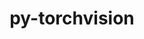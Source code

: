 ---
title: "py-torchvision"
layout: cache
categories: [package, develop]
meta: {"versions": ["0.17.1", "0.17.2"], "compilers": ["apple-clang@=15.0.0", "gcc@=11.4.0"], "oss": ["ubuntu22.04", "ventura"], "platforms": ["darwin", "linux"], "targets": ["aarch64", "x86_64_v3"], "stacks": ["ml-darwin-aarch64-mps", "ml-linux-x86_64-cpu", "ml-linux-x86_64-cuda", "ml-linux-x86_64-rocm", "root"], "num_specs": 47, "num_specs_by_stack": {"root": 47, "ml-darwin-aarch64-mps": 7, "ml-linux-x86_64-cuda": 13, "ml-linux-x86_64-rocm": 14, "ml-linux-x86_64-cpu": 13}}
spec_details: [{"hash": "usvrght5wt27ne3axca5siqfbp6ryqam", "compiler": "apple-clang@=15.0.0", "versions": ["0.17.1"], "os": "ventura", "platform": "darwin", "target": "aarch64", "variants": ["build_system=python_pip", "~ffmpeg", "+jpeg", "~nvjpeg", "+png", "~video_codec"], "stacks": ["root", "ml-darwin-aarch64-mps"], "size": "-", "tarball": "https://binaries.spack.io/develop/build_cache/darwin-ventura-aarch64/apple-clang-15.0.0/py-torchvision-0.17.1/darwin-ventura-aarch64-apple-clang-15.0.0-py-torchvision-0.17.1-usvrght5wt27ne3axca5siqfbp6ryqam.spack"}, {"hash": "hyqu3rztownz25xzgz5lhaummba2xujb", "compiler": "apple-clang@=15.0.0", "versions": ["0.17.1"], "os": "ventura", "platform": "darwin", "target": "aarch64", "variants": ["build_system=python_pip", "~ffmpeg", "+jpeg", "~nvjpeg", "+png", "~video_codec"], "stacks": ["root", "ml-darwin-aarch64-mps"], "size": "-", "tarball": "https://binaries.spack.io/develop/build_cache/darwin-ventura-aarch64/apple-clang-15.0.0/py-torchvision-0.17.1/darwin-ventura-aarch64-apple-clang-15.0.0-py-torchvision-0.17.1-hyqu3rztownz25xzgz5lhaummba2xujb.spack"}, {"hash": "oamqmaw46fb3ce52mxvgepeevvop4ok3", "compiler": "apple-clang@=15.0.0", "versions": ["0.17.1"], "os": "ventura", "platform": "darwin", "target": "aarch64", "variants": ["build_system=python_pip", "~ffmpeg", "+jpeg", "~nvjpeg", "+png", "~video_codec"], "stacks": ["root", "ml-darwin-aarch64-mps"], "size": "-", "tarball": "https://binaries.spack.io/develop/build_cache/darwin-ventura-aarch64/apple-clang-15.0.0/py-torchvision-0.17.1/darwin-ventura-aarch64-apple-clang-15.0.0-py-torchvision-0.17.1-oamqmaw46fb3ce52mxvgepeevvop4ok3.spack"}, {"hash": "yuhjg77r3g2vmqmsra27fixzty7yhydw", "compiler": "apple-clang@=15.0.0", "versions": ["0.17.2"], "os": "ventura", "platform": "darwin", "target": "aarch64", "variants": ["build_system=python_pip", "~ffmpeg", "+jpeg", "~nvjpeg", "+png", "~video_codec"], "stacks": ["root", "ml-darwin-aarch64-mps"], "size": "-", "tarball": "https://binaries.spack.io/develop/build_cache/darwin-ventura-aarch64/apple-clang-15.0.0/py-torchvision-0.17.2/darwin-ventura-aarch64-apple-clang-15.0.0-py-torchvision-0.17.2-yuhjg77r3g2vmqmsra27fixzty7yhydw.spack"}, {"hash": "xktptcg7ilyoqmole2rakogra6e3nk3q", "compiler": "apple-clang@=15.0.0", "versions": ["0.17.2"], "os": "ventura", "platform": "darwin", "target": "aarch64", "variants": ["build_system=python_pip", "~ffmpeg", "+jpeg", "~nvjpeg", "+png", "~video_codec"], "stacks": ["root", "ml-darwin-aarch64-mps"], "size": "-", "tarball": "https://binaries.spack.io/develop/build_cache/darwin-ventura-aarch64/apple-clang-15.0.0/py-torchvision-0.17.2/darwin-ventura-aarch64-apple-clang-15.0.0-py-torchvision-0.17.2-xktptcg7ilyoqmole2rakogra6e3nk3q.spack"}, {"hash": "2g64mgxh74cmynjxpkrspn2tjpkpvv2i", "compiler": "apple-clang@=15.0.0", "versions": ["0.17.2"], "os": "ventura", "platform": "darwin", "target": "aarch64", "variants": ["build_system=python_pip", "~ffmpeg", "+jpeg", "~nvjpeg", "+png", "~video_codec"], "stacks": ["root", "ml-darwin-aarch64-mps"], "size": "-", "tarball": "https://binaries.spack.io/develop/build_cache/darwin-ventura-aarch64/apple-clang-15.0.0/py-torchvision-0.17.2/darwin-ventura-aarch64-apple-clang-15.0.0-py-torchvision-0.17.2-2g64mgxh74cmynjxpkrspn2tjpkpvv2i.spack"}, {"hash": "fma6mr5dhc2fomxekeghdu4uaei7wkdm", "compiler": "apple-clang@=15.0.0", "versions": ["0.17.2"], "os": "ventura", "platform": "darwin", "target": "aarch64", "variants": ["build_system=python_pip", "~ffmpeg", "+jpeg", "~nvjpeg", "+png", "~video_codec"], "stacks": ["root", "ml-darwin-aarch64-mps"], "size": "-", "tarball": "https://binaries.spack.io/develop/build_cache/darwin-ventura-aarch64/apple-clang-15.0.0/py-torchvision-0.17.2/darwin-ventura-aarch64-apple-clang-15.0.0-py-torchvision-0.17.2-fma6mr5dhc2fomxekeghdu4uaei7wkdm.spack"}, {"hash": "rcbejip27c57ydhtlypauf67nqko6hnp", "compiler": "gcc@=11.4.0", "versions": ["0.17.1"], "os": "ubuntu22.04", "platform": "linux", "target": "x86_64_v3", "variants": ["build_system=python_pip", "~ffmpeg", "+jpeg", "~nvjpeg", "+png", "~video_codec"], "stacks": ["root", "ml-linux-x86_64-cuda"], "size": "-", "tarball": "https://binaries.spack.io/develop/build_cache/linux-ubuntu22.04-x86_64_v3/gcc-11.4.0/py-torchvision-0.17.1/linux-ubuntu22.04-x86_64_v3-gcc-11.4.0-py-torchvision-0.17.1-rcbejip27c57ydhtlypauf67nqko6hnp.spack"}, {"hash": "zxruedltr4mp2ri6ga6rexvzvkvgbrs4", "compiler": "gcc@=11.4.0", "versions": ["0.17.1"], "os": "ubuntu22.04", "platform": "linux", "target": "x86_64_v3", "variants": ["build_system=python_pip", "~ffmpeg", "+jpeg", "~nvjpeg", "+png", "~video_codec"], "stacks": ["root", "ml-linux-x86_64-cuda"], "size": "-", "tarball": "https://binaries.spack.io/develop/build_cache/linux-ubuntu22.04-x86_64_v3/gcc-11.4.0/py-torchvision-0.17.1/linux-ubuntu22.04-x86_64_v3-gcc-11.4.0-py-torchvision-0.17.1-zxruedltr4mp2ri6ga6rexvzvkvgbrs4.spack"}, {"hash": "3cpu5urajjeuwkzlylpm4when2usqu4i", "compiler": "gcc@=11.4.0", "versions": ["0.17.1"], "os": "ubuntu22.04", "platform": "linux", "target": "x86_64_v3", "variants": ["build_system=python_pip", "~ffmpeg", "+jpeg", "~nvjpeg", "+png", "~video_codec"], "stacks": ["ml-linux-x86_64-rocm", "root"], "size": "-", "tarball": "https://binaries.spack.io/develop/build_cache/linux-ubuntu22.04-x86_64_v3/gcc-11.4.0/py-torchvision-0.17.1/linux-ubuntu22.04-x86_64_v3-gcc-11.4.0-py-torchvision-0.17.1-3cpu5urajjeuwkzlylpm4when2usqu4i.spack"}, {"hash": "3k72epbfl7f5ccbvbrxngx7e3hfdzx7p", "compiler": "gcc@=11.4.0", "versions": ["0.17.1"], "os": "ubuntu22.04", "platform": "linux", "target": "x86_64_v3", "variants": ["build_system=python_pip", "~ffmpeg", "+jpeg", "~nvjpeg", "+png", "~video_codec"], "stacks": ["root", "ml-linux-x86_64-cuda"], "size": "-", "tarball": "https://binaries.spack.io/develop/build_cache/linux-ubuntu22.04-x86_64_v3/gcc-11.4.0/py-torchvision-0.17.1/linux-ubuntu22.04-x86_64_v3-gcc-11.4.0-py-torchvision-0.17.1-3k72epbfl7f5ccbvbrxngx7e3hfdzx7p.spack"}, {"hash": "m3chpwsnmrgwo227fb3wtyn7rridivgs", "compiler": "gcc@=11.4.0", "versions": ["0.17.1"], "os": "ubuntu22.04", "platform": "linux", "target": "x86_64_v3", "variants": ["build_system=python_pip", "~ffmpeg", "+jpeg", "~nvjpeg", "+png", "~video_codec"], "stacks": ["ml-linux-x86_64-rocm", "root"], "size": "-", "tarball": "https://binaries.spack.io/develop/build_cache/linux-ubuntu22.04-x86_64_v3/gcc-11.4.0/py-torchvision-0.17.1/linux-ubuntu22.04-x86_64_v3-gcc-11.4.0-py-torchvision-0.17.1-m3chpwsnmrgwo227fb3wtyn7rridivgs.spack"}, {"hash": "5ufvk652bhoef6yxgefutjw35ahxjcsn", "compiler": "gcc@=11.4.0", "versions": ["0.17.1"], "os": "ubuntu22.04", "platform": "linux", "target": "x86_64_v3", "variants": ["build_system=python_pip", "~ffmpeg", "+jpeg", "~nvjpeg", "+png", "~video_codec"], "stacks": ["ml-linux-x86_64-cpu", "root"], "size": "-", "tarball": "https://binaries.spack.io/develop/build_cache/linux-ubuntu22.04-x86_64_v3/gcc-11.4.0/py-torchvision-0.17.1/linux-ubuntu22.04-x86_64_v3-gcc-11.4.0-py-torchvision-0.17.1-5ufvk652bhoef6yxgefutjw35ahxjcsn.spack"}, {"hash": "qoas6pbho5jnng5hyspcypmuzowo5lp4", "compiler": "gcc@=11.4.0", "versions": ["0.17.1"], "os": "ubuntu22.04", "platform": "linux", "target": "x86_64_v3", "variants": ["build_system=python_pip", "~ffmpeg", "+jpeg", "~nvjpeg", "+png", "~video_codec"], "stacks": ["ml-linux-x86_64-cpu", "root"], "size": "-", "tarball": "https://binaries.spack.io/develop/build_cache/linux-ubuntu22.04-x86_64_v3/gcc-11.4.0/py-torchvision-0.17.1/linux-ubuntu22.04-x86_64_v3-gcc-11.4.0-py-torchvision-0.17.1-qoas6pbho5jnng5hyspcypmuzowo5lp4.spack"}, {"hash": "lvenvc26khgfyjfldzrivowjcpu5px4b", "compiler": "gcc@=11.4.0", "versions": ["0.17.1"], "os": "ubuntu22.04", "platform": "linux", "target": "x86_64_v3", "variants": ["build_system=python_pip", "~ffmpeg", "+jpeg", "~nvjpeg", "+png", "~video_codec"], "stacks": ["ml-linux-x86_64-rocm", "root"], "size": "-", "tarball": "https://binaries.spack.io/develop/build_cache/linux-ubuntu22.04-x86_64_v3/gcc-11.4.0/py-torchvision-0.17.1/linux-ubuntu22.04-x86_64_v3-gcc-11.4.0-py-torchvision-0.17.1-lvenvc26khgfyjfldzrivowjcpu5px4b.spack"}, {"hash": "7x4mxkblzd6ldycxd4rfevrnwsarg7bn", "compiler": "gcc@=11.4.0", "versions": ["0.17.1"], "os": "ubuntu22.04", "platform": "linux", "target": "x86_64_v3", "variants": ["build_system=python_pip", "~ffmpeg", "+jpeg", "~nvjpeg", "+png", "~video_codec"], "stacks": ["ml-linux-x86_64-cpu", "root"], "size": "-", "tarball": "https://binaries.spack.io/develop/build_cache/linux-ubuntu22.04-x86_64_v3/gcc-11.4.0/py-torchvision-0.17.1/linux-ubuntu22.04-x86_64_v3-gcc-11.4.0-py-torchvision-0.17.1-7x4mxkblzd6ldycxd4rfevrnwsarg7bn.spack"}, {"hash": "beb5adhubamppp6npp6l62phmyhiei34", "compiler": "gcc@=11.4.0", "versions": ["0.17.1"], "os": "ubuntu22.04", "platform": "linux", "target": "x86_64_v3", "variants": ["build_system=python_pip", "~ffmpeg", "+jpeg", "~nvjpeg", "+png", "~video_codec"], "stacks": ["root", "ml-linux-x86_64-cuda"], "size": "-", "tarball": "https://binaries.spack.io/develop/build_cache/linux-ubuntu22.04-x86_64_v3/gcc-11.4.0/py-torchvision-0.17.1/linux-ubuntu22.04-x86_64_v3-gcc-11.4.0-py-torchvision-0.17.1-beb5adhubamppp6npp6l62phmyhiei34.spack"}, {"hash": "lvsej7lwdrucpmk5ladbxmp5ynwbgdie", "compiler": "gcc@=11.4.0", "versions": ["0.17.1"], "os": "ubuntu22.04", "platform": "linux", "target": "x86_64_v3", "variants": ["build_system=python_pip", "~ffmpeg", "+jpeg", "~nvjpeg", "+png", "~video_codec"], "stacks": ["ml-linux-x86_64-rocm", "root"], "size": "-", "tarball": "https://binaries.spack.io/develop/build_cache/linux-ubuntu22.04-x86_64_v3/gcc-11.4.0/py-torchvision-0.17.1/linux-ubuntu22.04-x86_64_v3-gcc-11.4.0-py-torchvision-0.17.1-lvsej7lwdrucpmk5ladbxmp5ynwbgdie.spack"}, {"hash": "hpnsivumjoqtofwkj4m45wcbeobnrckh", "compiler": "gcc@=11.4.0", "versions": ["0.17.1"], "os": "ubuntu22.04", "platform": "linux", "target": "x86_64_v3", "variants": ["build_system=python_pip", "~ffmpeg", "+jpeg", "~nvjpeg", "+png", "~video_codec"], "stacks": ["ml-linux-x86_64-rocm", "root"], "size": "-", "tarball": "https://binaries.spack.io/develop/build_cache/linux-ubuntu22.04-x86_64_v3/gcc-11.4.0/py-torchvision-0.17.1/linux-ubuntu22.04-x86_64_v3-gcc-11.4.0-py-torchvision-0.17.1-hpnsivumjoqtofwkj4m45wcbeobnrckh.spack"}, {"hash": "sylvbgijfayqb3b64wxcpl4ikxsughy3", "compiler": "gcc@=11.4.0", "versions": ["0.17.1"], "os": "ubuntu22.04", "platform": "linux", "target": "x86_64_v3", "variants": ["build_system=python_pip", "~ffmpeg", "+jpeg", "~nvjpeg", "+png", "~video_codec"], "stacks": ["root", "ml-linux-x86_64-cuda"], "size": "-", "tarball": "https://binaries.spack.io/develop/build_cache/linux-ubuntu22.04-x86_64_v3/gcc-11.4.0/py-torchvision-0.17.1/linux-ubuntu22.04-x86_64_v3-gcc-11.4.0-py-torchvision-0.17.1-sylvbgijfayqb3b64wxcpl4ikxsughy3.spack"}, {"hash": "old265vmnqgwq5qfcxg5hjq3b3sn4vip", "compiler": "gcc@=11.4.0", "versions": ["0.17.1"], "os": "ubuntu22.04", "platform": "linux", "target": "x86_64_v3", "variants": ["build_system=python_pip", "~ffmpeg", "+jpeg", "~nvjpeg", "+png", "~video_codec"], "stacks": ["ml-linux-x86_64-cpu", "root"], "size": "-", "tarball": "https://binaries.spack.io/develop/build_cache/linux-ubuntu22.04-x86_64_v3/gcc-11.4.0/py-torchvision-0.17.1/linux-ubuntu22.04-x86_64_v3-gcc-11.4.0-py-torchvision-0.17.1-old265vmnqgwq5qfcxg5hjq3b3sn4vip.spack"}, {"hash": "i7slyz4rb3p6lqmvollot5vyynlqmlvj", "compiler": "gcc@=11.4.0", "versions": ["0.17.1"], "os": "ubuntu22.04", "platform": "linux", "target": "x86_64_v3", "variants": ["build_system=python_pip", "~ffmpeg", "+jpeg", "~nvjpeg", "+png", "~video_codec"], "stacks": ["ml-linux-x86_64-cpu", "root"], "size": "-", "tarball": "https://binaries.spack.io/develop/build_cache/linux-ubuntu22.04-x86_64_v3/gcc-11.4.0/py-torchvision-0.17.1/linux-ubuntu22.04-x86_64_v3-gcc-11.4.0-py-torchvision-0.17.1-i7slyz4rb3p6lqmvollot5vyynlqmlvj.spack"}, {"hash": "vvecliuknfgdrti3t3jro3zbb5euncee", "compiler": "gcc@=11.4.0", "versions": ["0.17.2"], "os": "ubuntu22.04", "platform": "linux", "target": "x86_64_v3", "variants": ["build_system=python_pip", "~ffmpeg", "+jpeg", "~nvjpeg", "+png", "~video_codec"], "stacks": ["ml-linux-x86_64-rocm", "root"], "size": "-", "tarball": "https://binaries.spack.io/develop/build_cache/linux-ubuntu22.04-x86_64_v3/gcc-11.4.0/py-torchvision-0.17.2/linux-ubuntu22.04-x86_64_v3-gcc-11.4.0-py-torchvision-0.17.2-vvecliuknfgdrti3t3jro3zbb5euncee.spack"}, {"hash": "aihgnfctb5nugwkb4h57hvo4t4bov53d", "compiler": "gcc@=11.4.0", "versions": ["0.17.2"], "os": "ubuntu22.04", "platform": "linux", "target": "x86_64_v3", "variants": ["build_system=python_pip", "~ffmpeg", "+jpeg", "~nvjpeg", "+png", "~video_codec"], "stacks": ["root", "ml-linux-x86_64-cuda"], "size": "-", "tarball": "https://binaries.spack.io/develop/build_cache/linux-ubuntu22.04-x86_64_v3/gcc-11.4.0/py-torchvision-0.17.2/linux-ubuntu22.04-x86_64_v3-gcc-11.4.0-py-torchvision-0.17.2-aihgnfctb5nugwkb4h57hvo4t4bov53d.spack"}, {"hash": "wgtmkjahymch6hpaeic3wrrjifxt63av", "compiler": "gcc@=11.4.0", "versions": ["0.17.2"], "os": "ubuntu22.04", "platform": "linux", "target": "x86_64_v3", "variants": ["build_system=python_pip", "~ffmpeg", "+jpeg", "~nvjpeg", "+png", "~video_codec"], "stacks": ["ml-linux-x86_64-cpu", "root"], "size": "-", "tarball": "https://binaries.spack.io/develop/build_cache/linux-ubuntu22.04-x86_64_v3/gcc-11.4.0/py-torchvision-0.17.2/linux-ubuntu22.04-x86_64_v3-gcc-11.4.0-py-torchvision-0.17.2-wgtmkjahymch6hpaeic3wrrjifxt63av.spack"}, {"hash": "z5j6uxrznflsweantdmpddz5azipwilj", "compiler": "gcc@=11.4.0", "versions": ["0.17.2"], "os": "ubuntu22.04", "platform": "linux", "target": "x86_64_v3", "variants": ["build_system=python_pip", "~ffmpeg", "+jpeg", "~nvjpeg", "+png", "~video_codec"], "stacks": ["root", "ml-linux-x86_64-cuda"], "size": "-", "tarball": "https://binaries.spack.io/develop/build_cache/linux-ubuntu22.04-x86_64_v3/gcc-11.4.0/py-torchvision-0.17.2/linux-ubuntu22.04-x86_64_v3-gcc-11.4.0-py-torchvision-0.17.2-z5j6uxrznflsweantdmpddz5azipwilj.spack"}, {"hash": "rcrxj6o36bctpjnkq4otwx6rkk34pryv", "compiler": "gcc@=11.4.0", "versions": ["0.17.2"], "os": "ubuntu22.04", "platform": "linux", "target": "x86_64_v3", "variants": ["build_system=python_pip", "~ffmpeg", "+jpeg", "~nvjpeg", "+png", "~video_codec"], "stacks": ["root", "ml-linux-x86_64-cuda"], "size": "-", "tarball": "https://binaries.spack.io/develop/build_cache/linux-ubuntu22.04-x86_64_v3/gcc-11.4.0/py-torchvision-0.17.2/linux-ubuntu22.04-x86_64_v3-gcc-11.4.0-py-torchvision-0.17.2-rcrxj6o36bctpjnkq4otwx6rkk34pryv.spack"}, {"hash": "zwicxn6lnmcl7k6362cp7v4jeigu25i3", "compiler": "gcc@=11.4.0", "versions": ["0.17.2"], "os": "ubuntu22.04", "platform": "linux", "target": "x86_64_v3", "variants": ["build_system=python_pip", "~ffmpeg", "+jpeg", "~nvjpeg", "+png", "~video_codec"], "stacks": ["ml-linux-x86_64-cpu", "root"], "size": "-", "tarball": "https://binaries.spack.io/develop/build_cache/linux-ubuntu22.04-x86_64_v3/gcc-11.4.0/py-torchvision-0.17.2/linux-ubuntu22.04-x86_64_v3-gcc-11.4.0-py-torchvision-0.17.2-zwicxn6lnmcl7k6362cp7v4jeigu25i3.spack"}, {"hash": "svep4i7ib456lastkv4hmchpmm3yx52v", "compiler": "gcc@=11.4.0", "versions": ["0.17.2"], "os": "ubuntu22.04", "platform": "linux", "target": "x86_64_v3", "variants": ["build_system=python_pip", "~ffmpeg", "+jpeg", "~nvjpeg", "+png", "~video_codec"], "stacks": ["ml-linux-x86_64-rocm", "root"], "size": "-", "tarball": "https://binaries.spack.io/develop/build_cache/linux-ubuntu22.04-x86_64_v3/gcc-11.4.0/py-torchvision-0.17.2/linux-ubuntu22.04-x86_64_v3-gcc-11.4.0-py-torchvision-0.17.2-svep4i7ib456lastkv4hmchpmm3yx52v.spack"}, {"hash": "gvgggs24nmyllwrlkmfcgyxvlkt27tq3", "compiler": "gcc@=11.4.0", "versions": ["0.17.2"], "os": "ubuntu22.04", "platform": "linux", "target": "x86_64_v3", "variants": ["build_system=python_pip", "~ffmpeg", "+jpeg", "~nvjpeg", "+png", "~video_codec"], "stacks": ["root", "ml-linux-x86_64-cuda"], "size": "-", "tarball": "https://binaries.spack.io/develop/build_cache/linux-ubuntu22.04-x86_64_v3/gcc-11.4.0/py-torchvision-0.17.2/linux-ubuntu22.04-x86_64_v3-gcc-11.4.0-py-torchvision-0.17.2-gvgggs24nmyllwrlkmfcgyxvlkt27tq3.spack"}, {"hash": "icas6kkhdutuyk45pz5ivts26e5wypqf", "compiler": "gcc@=11.4.0", "versions": ["0.17.2"], "os": "ubuntu22.04", "platform": "linux", "target": "x86_64_v3", "variants": ["build_system=python_pip", "~ffmpeg", "+jpeg", "~nvjpeg", "+png", "~video_codec"], "stacks": ["root", "ml-linux-x86_64-cuda"], "size": "-", "tarball": "https://binaries.spack.io/develop/build_cache/linux-ubuntu22.04-x86_64_v3/gcc-11.4.0/py-torchvision-0.17.2/linux-ubuntu22.04-x86_64_v3-gcc-11.4.0-py-torchvision-0.17.2-icas6kkhdutuyk45pz5ivts26e5wypqf.spack"}, {"hash": "i4h3ze6rfewxggh44bdn7oei2b57dttr", "compiler": "gcc@=11.4.0", "versions": ["0.17.2"], "os": "ubuntu22.04", "platform": "linux", "target": "x86_64_v3", "variants": ["build_system=python_pip", "~ffmpeg", "+jpeg", "~nvjpeg", "+png", "~video_codec"], "stacks": ["ml-linux-x86_64-cpu", "root"], "size": "-", "tarball": "https://binaries.spack.io/develop/build_cache/linux-ubuntu22.04-x86_64_v3/gcc-11.4.0/py-torchvision-0.17.2/linux-ubuntu22.04-x86_64_v3-gcc-11.4.0-py-torchvision-0.17.2-i4h3ze6rfewxggh44bdn7oei2b57dttr.spack"}, {"hash": "kbjcrs46xzkvdjjxxwusombbwnjksibo", "compiler": "gcc@=11.4.0", "versions": ["0.17.2"], "os": "ubuntu22.04", "platform": "linux", "target": "x86_64_v3", "variants": ["build_system=python_pip", "~ffmpeg", "+jpeg", "~nvjpeg", "+png", "~video_codec"], "stacks": ["ml-linux-x86_64-rocm", "root"], "size": "-", "tarball": "https://binaries.spack.io/develop/build_cache/linux-ubuntu22.04-x86_64_v3/gcc-11.4.0/py-torchvision-0.17.2/linux-ubuntu22.04-x86_64_v3-gcc-11.4.0-py-torchvision-0.17.2-kbjcrs46xzkvdjjxxwusombbwnjksibo.spack"}, {"hash": "s4l4iuuzfk72z6u6vfeel5rbtxb26e5c", "compiler": "gcc@=11.4.0", "versions": ["0.17.2"], "os": "ubuntu22.04", "platform": "linux", "target": "x86_64_v3", "variants": ["build_system=python_pip", "~ffmpeg", "+jpeg", "~nvjpeg", "+png", "~video_codec"], "stacks": ["ml-linux-x86_64-rocm", "root"], "size": "-", "tarball": "https://binaries.spack.io/develop/build_cache/linux-ubuntu22.04-x86_64_v3/gcc-11.4.0/py-torchvision-0.17.2/linux-ubuntu22.04-x86_64_v3-gcc-11.4.0-py-torchvision-0.17.2-s4l4iuuzfk72z6u6vfeel5rbtxb26e5c.spack"}, {"hash": "hnyb73tllfvdvgwqj434rogfuiccuzex", "compiler": "gcc@=11.4.0", "versions": ["0.17.2"], "os": "ubuntu22.04", "platform": "linux", "target": "x86_64_v3", "variants": ["build_system=python_pip", "~ffmpeg", "+jpeg", "~nvjpeg", "+png", "~video_codec"], "stacks": ["ml-linux-x86_64-cpu", "root"], "size": "-", "tarball": "https://binaries.spack.io/develop/build_cache/linux-ubuntu22.04-x86_64_v3/gcc-11.4.0/py-torchvision-0.17.2/linux-ubuntu22.04-x86_64_v3-gcc-11.4.0-py-torchvision-0.17.2-hnyb73tllfvdvgwqj434rogfuiccuzex.spack"}, {"hash": "ykcoxias4tc7ohz5xojks2ojtlt4patx", "compiler": "gcc@=11.4.0", "versions": ["0.17.2"], "os": "ubuntu22.04", "platform": "linux", "target": "x86_64_v3", "variants": ["build_system=python_pip", "~ffmpeg", "+jpeg", "~nvjpeg", "+png", "~video_codec"], "stacks": ["ml-linux-x86_64-cpu", "root"], "size": "-", "tarball": "https://binaries.spack.io/develop/build_cache/linux-ubuntu22.04-x86_64_v3/gcc-11.4.0/py-torchvision-0.17.2/linux-ubuntu22.04-x86_64_v3-gcc-11.4.0-py-torchvision-0.17.2-ykcoxias4tc7ohz5xojks2ojtlt4patx.spack"}, {"hash": "bjjknbcpoylt42gblmh7wnq5tdcgbtoe", "compiler": "gcc@=11.4.0", "versions": ["0.17.2"], "os": "ubuntu22.04", "platform": "linux", "target": "x86_64_v3", "variants": ["build_system=python_pip", "~ffmpeg", "+jpeg", "~nvjpeg", "+png", "~video_codec"], "stacks": ["ml-linux-x86_64-rocm", "root"], "size": "-", "tarball": "https://binaries.spack.io/develop/build_cache/linux-ubuntu22.04-x86_64_v3/gcc-11.4.0/py-torchvision-0.17.2/linux-ubuntu22.04-x86_64_v3-gcc-11.4.0-py-torchvision-0.17.2-bjjknbcpoylt42gblmh7wnq5tdcgbtoe.spack"}, {"hash": "cot3n7ynicpr3v3g7cp6t5y5vxw7s6ly", "compiler": "gcc@=11.4.0", "versions": ["0.17.2"], "os": "ubuntu22.04", "platform": "linux", "target": "x86_64_v3", "variants": ["build_system=python_pip", "~ffmpeg", "+jpeg", "~nvjpeg", "+png", "~video_codec"], "stacks": ["ml-linux-x86_64-rocm", "root"], "size": "-", "tarball": "https://binaries.spack.io/develop/build_cache/linux-ubuntu22.04-x86_64_v3/gcc-11.4.0/py-torchvision-0.17.2/linux-ubuntu22.04-x86_64_v3-gcc-11.4.0-py-torchvision-0.17.2-cot3n7ynicpr3v3g7cp6t5y5vxw7s6ly.spack"}, {"hash": "5xwtaofu7m5p65higpxpoc5aysxukjfn", "compiler": "gcc@=11.4.0", "versions": ["0.17.2"], "os": "ubuntu22.04", "platform": "linux", "target": "x86_64_v3", "variants": ["build_system=python_pip", "~ffmpeg", "+jpeg", "~nvjpeg", "+png", "~video_codec"], "stacks": ["ml-linux-x86_64-rocm", "root"], "size": "-", "tarball": "https://binaries.spack.io/develop/build_cache/linux-ubuntu22.04-x86_64_v3/gcc-11.4.0/py-torchvision-0.17.2/linux-ubuntu22.04-x86_64_v3-gcc-11.4.0-py-torchvision-0.17.2-5xwtaofu7m5p65higpxpoc5aysxukjfn.spack"}, {"hash": "6xswqlmvw7wbnjtvouqv73bq2z3l4mfl", "compiler": "gcc@=11.4.0", "versions": ["0.17.2"], "os": "ubuntu22.04", "platform": "linux", "target": "x86_64_v3", "variants": ["build_system=python_pip", "~ffmpeg", "+jpeg", "~nvjpeg", "+png", "~video_codec"], "stacks": ["ml-linux-x86_64-cpu", "root"], "size": "-", "tarball": "https://binaries.spack.io/develop/build_cache/linux-ubuntu22.04-x86_64_v3/gcc-11.4.0/py-torchvision-0.17.2/linux-ubuntu22.04-x86_64_v3-gcc-11.4.0-py-torchvision-0.17.2-6xswqlmvw7wbnjtvouqv73bq2z3l4mfl.spack"}, {"hash": "j3tcie4fmbsikv4kc6atjld4qjxhufng", "compiler": "gcc@=11.4.0", "versions": ["0.17.2"], "os": "ubuntu22.04", "platform": "linux", "target": "x86_64_v3", "variants": ["build_system=python_pip", "~ffmpeg", "+jpeg", "~nvjpeg", "+png", "~video_codec"], "stacks": ["ml-linux-x86_64-rocm", "root"], "size": "-", "tarball": "https://binaries.spack.io/develop/build_cache/linux-ubuntu22.04-x86_64_v3/gcc-11.4.0/py-torchvision-0.17.2/linux-ubuntu22.04-x86_64_v3-gcc-11.4.0-py-torchvision-0.17.2-j3tcie4fmbsikv4kc6atjld4qjxhufng.spack"}, {"hash": "jpx7t7zmlfmt4oycsaoqjqvl673jpizy", "compiler": "gcc@=11.4.0", "versions": ["0.17.2"], "os": "ubuntu22.04", "platform": "linux", "target": "x86_64_v3", "variants": ["build_system=python_pip", "~ffmpeg", "+jpeg", "~nvjpeg", "+png", "~video_codec"], "stacks": ["ml-linux-x86_64-rocm", "root"], "size": "-", "tarball": "https://binaries.spack.io/develop/build_cache/linux-ubuntu22.04-x86_64_v3/gcc-11.4.0/py-torchvision-0.17.2/linux-ubuntu22.04-x86_64_v3-gcc-11.4.0-py-torchvision-0.17.2-jpx7t7zmlfmt4oycsaoqjqvl673jpizy.spack"}, {"hash": "g37hdmnung5mnwjamenvale2lnu4jsba", "compiler": "gcc@=11.4.0", "versions": ["0.17.2"], "os": "ubuntu22.04", "platform": "linux", "target": "x86_64_v3", "variants": ["build_system=python_pip", "~ffmpeg", "+jpeg", "~nvjpeg", "+png", "~video_codec"], "stacks": ["ml-linux-x86_64-cpu", "root"], "size": "-", "tarball": "https://binaries.spack.io/develop/build_cache/linux-ubuntu22.04-x86_64_v3/gcc-11.4.0/py-torchvision-0.17.2/linux-ubuntu22.04-x86_64_v3-gcc-11.4.0-py-torchvision-0.17.2-g37hdmnung5mnwjamenvale2lnu4jsba.spack"}, {"hash": "oxrwgckdfgfjmvd46pabew5bag2b74bo", "compiler": "gcc@=11.4.0", "versions": ["0.17.2"], "os": "ubuntu22.04", "platform": "linux", "target": "x86_64_v3", "variants": ["build_system=python_pip", "~ffmpeg", "+jpeg", "~nvjpeg", "+png", "~video_codec"], "stacks": ["ml-linux-x86_64-cpu", "root"], "size": "-", "tarball": "https://binaries.spack.io/develop/build_cache/linux-ubuntu22.04-x86_64_v3/gcc-11.4.0/py-torchvision-0.17.2/linux-ubuntu22.04-x86_64_v3-gcc-11.4.0-py-torchvision-0.17.2-oxrwgckdfgfjmvd46pabew5bag2b74bo.spack"}, {"hash": "usdlsq65pg3eq36gfsdstcvgcjw3halp", "compiler": "gcc@=11.4.0", "versions": ["0.17.2"], "os": "ubuntu22.04", "platform": "linux", "target": "x86_64_v3", "variants": ["build_system=python_pip", "~ffmpeg", "+jpeg", "~nvjpeg", "+png", "~video_codec"], "stacks": ["root", "ml-linux-x86_64-cuda"], "size": "-", "tarball": "https://binaries.spack.io/develop/build_cache/linux-ubuntu22.04-x86_64_v3/gcc-11.4.0/py-torchvision-0.17.2/linux-ubuntu22.04-x86_64_v3-gcc-11.4.0-py-torchvision-0.17.2-usdlsq65pg3eq36gfsdstcvgcjw3halp.spack"}, {"hash": "2jnejr2lwyslr6py46yzbm6uy5llirwr", "compiler": "gcc@=11.4.0", "versions": ["0.17.2"], "os": "ubuntu22.04", "platform": "linux", "target": "x86_64_v3", "variants": ["build_system=python_pip", "~ffmpeg", "+jpeg", "~nvjpeg", "+png", "~video_codec"], "stacks": ["root", "ml-linux-x86_64-cuda"], "size": "-", "tarball": "https://binaries.spack.io/develop/build_cache/linux-ubuntu22.04-x86_64_v3/gcc-11.4.0/py-torchvision-0.17.2/linux-ubuntu22.04-x86_64_v3-gcc-11.4.0-py-torchvision-0.17.2-2jnejr2lwyslr6py46yzbm6uy5llirwr.spack"}, {"hash": "fljqnxpkxwr4cph7lomo673sp5phbtyq", "compiler": "gcc@=11.4.0", "versions": ["0.17.2"], "os": "ubuntu22.04", "platform": "linux", "target": "x86_64_v3", "variants": ["build_system=python_pip", "~ffmpeg", "+jpeg", "~nvjpeg", "+png", "~video_codec"], "stacks": ["root", "ml-linux-x86_64-cuda"], "size": "-", "tarball": "https://binaries.spack.io/develop/build_cache/linux-ubuntu22.04-x86_64_v3/gcc-11.4.0/py-torchvision-0.17.2/linux-ubuntu22.04-x86_64_v3-gcc-11.4.0-py-torchvision-0.17.2-fljqnxpkxwr4cph7lomo673sp5phbtyq.spack"}]
---
